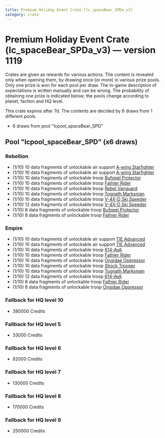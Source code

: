 ```yaml
---
title: Premium Holiday Event Crate (lc_spaceBear_SPDa_v3)
category: crate
---
```


# Premium Holiday Event Crate (lc_spaceBear_SPDa_v3) — version 1119

Crates are given as rewards for various actions. The content is revealed only when opening them, by drawing once (or more) in various prize pools. Only one prize is won for each pool per draw. The in-game description of expectations is written manually and can be wrong. The probability of obtaining one prize is indicated below; the pools change according to planet, faction and HQ level.

This crate expires after 7d. The contents are decided by 6 draws from 1 different pools.
  * 6 draws from pool "lcpool_spaceBear_SPD"

## Pool "lcpool_spaceBear_SPD" (x6 draws)

### Rebellion

  * (1/10) 10 data fragments of unlockable air support [A-wing Starfighter](AWing)
  * (1/10) 10 data fragments of unlockable air support [A-wing Starfighter](AWing)
  * (1/10) 10 data fragments of unlockable troop [Bufopel Protector](FurCoat)
  * (1/10) 10 data fragments of unlockable troop [Fathier Rider](RebelGoldenMileCreature)
  * (1/10) 10 data fragments of unlockable troop [Rebel Vanguard](Vanguard)
  * (1/10) 10 data fragments of unlockable troop [Tognath Marksman](RebelTognath)
  * (1/10) 10 data fragments of unlockable troop [V-4X-D Ski Speeder](PolarShip)
  * (1/10) 12 data fragments of unlockable troop [V-4X-D Ski Speeder](PolarShip)
  * (1/10) 8 data fragments of unlockable troop [Bufopel Protector](FurCoat)
  * (1/10) 8 data fragments of unlockable troop [Fathier Rider](RebelGoldenMileCreature)

### Empire

  * (1/10) 10 data fragments of unlockable air support [TIE Advanced](TieAdvanced)
  * (1/10) 10 data fragments of unlockable air support [TIE Advanced](TieAdvanced)
  * (1/10) 10 data fragments of unlockable troop [614-AvA](614AVA)
  * (1/10) 10 data fragments of unlockable troop [Fathier Rider](EmpireGoldenMileCreature)
  * (1/10) 10 data fragments of unlockable troop [Ongidae Oppressor](ApeMan)
  * (1/10) 10 data fragments of unlockable troop [Shock Trooper](Shock)
  * (1/10) 10 data fragments of unlockable troop [Tognath Marksman](EmpireTognath)
  * (1/10) 12 data fragments of unlockable troop [614-AvA](614AVA)
  * (1/10) 8 data fragments of unlockable troop [Fathier Rider](EmpireGoldenMileCreature)
  * (1/10) 8 data fragments of unlockable troop [Ongidae Oppressor](ApeMan)

### Fallback for HQ level 10

  * 380000 Credits

### Fallback for HQ level 5

  * 33000 Credits

### Fallback for HQ level 6

  * 82000 Credits

### Fallback for HQ level 7

  * 130000 Credits

### Fallback for HQ level 8

  * 170000 Credits

### Fallback for HQ level 9

  * 250000 Credits